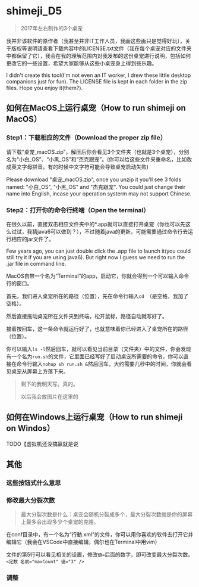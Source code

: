 # shimeji_D5
>2017年左右制作的3个桌宠

我并非该软件的原作者（我甚至并非IT工作人员，我画这些画只是觉得好玩），关于版权等说明请查看下载内容中的LICENSE.txt文件（我在每个桌宠对应的文件夹中都保留了它），我会在我的理解范围内对我发布的这份桌宠进行说明，包括如何更改它的一些设置，希望大家能够从这些小桌宠身上得到些乐趣。

I didn't create this tool(I'm not even an IT worker, I drew these little desktop companions just for fun). The LICENSE file is kept in each folder in the zip files. Hope you enjoy it(them?).

## 如何在MacOS上运行桌宠（How to run shimeji on MacOS）
### Step1：下载相应的文件（Download the proper zip file）
请下载“桌宠_macOS.zip”，解压后你会看见3个文件夹（也就是3个桌宠），分别名为“小白_OS”、“小黑_OS”和“杰克跟宠”。(你可以给这些文件夹重命名，比如改成英文字母拼音，有的时候中文字符可能会导致桌宠启动失败)

Please download "桌宠_macOS.zip", once you unzip it you'll see 3 folds named: "小白_OS", "小黑_OS" and "杰克跟宠". You could just change their name into English, incase your operation systerm may not support Chinese.

### Step2：打开你的命令行终端（Open the terminal）
在很久以前，直接双击相应文件夹中的*.app就可以直接打开桌宠（你也可以先这么试试，我猜java6可以做到？），不过随着java的更新，可能需要通过命令行去运行相应的jar文件了。

Few years ago, you can just double click the .app file to launch it(you could still try it if you are using java6). But right now I guess we need to run the .jar file in command line.

MacOS自带一个名为“Terminal”的app，启动它，你就会得到一个可以输入命令行的窗口。

首先，我们进入桌宠所在的路径（位置），先在命令行输入`cd `（是空格，我加了空格）。

然后直接拖动桌宠所在文件夹到终端，松开鼠标，路径自动就写好了。

接着按回车，这一条命令就运行好了，也就意味着你已经进入了桌宠所在的路径（位置）。

你可以输入`ls -l`然后回车，就可以看见当前目录（文件夹）中的文件，你会发现有一个名为`run.sh`的文件，它里面已经写好了启动桌宠所需要的命令，你可以直接在命令行输入`nohup sh run.sh &`然后回车，大约需要几秒中的时间，你就会看见桌宠从屏幕上方落下来。

>剩下的我明天写。真的。
>
>以后我会放图片在这里的

## 如何在Windows上运行桌宠（How to run shimeji on Windos）
TODO【虚拟机还没搞赢就是说

## 其他
### 这些按钮式什么意思
### 修改最大分裂次数

>最大分裂次数是什么：桌宠会随机分裂成多个，最大分裂次数就是你的屏幕上最多会出现多少个桌宠的克隆。

在conf目录中，有一个名为“行動.xml”的文件，你可以用你喜欢的软件去打开它并编辑它（我会在VSCode中直接编辑，偶尔也在Terminal中用vim）

文件的第5行可以看见相关的设置，修改`値=`后面的数字，即可改变最大分裂次数。
`<定数 名前="maxCount" 値="3" />`

### 调整
### 


